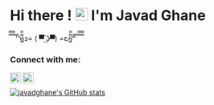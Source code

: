 
   <h1>Hi there ! <img src="https://media.giphy.com/media/hvRJCLFzcasrR4ia7z/giphy.gif" width="25px"> I'm Javad Ghane 

</h1>
̿̿ ̿̿ ̿̿ ̿'̿'\̵͇̿̿\з= ( ▀ ͜͞ʖ▀) =ε/̵͇̿̿/’̿’̿ ̿ ̿̿ ̿̿ ̿̿
<br />



### Connect with me:

[<img align="left" width="22px" src="https://seeklogo.com/images/L/linkedin-new-2020-logo-E14A5D55ED-seeklogo.com.png" />](https://www.linkedin.com/in/javadroid)

[<img align="left"  width="22px" src="https://seeklogo.com/images/T/twitter-icon-circle-blue-logo-94339974C6-seeklogo.com.png" />](https://twitter.com/jghane)
<br />


<a href="https://github.com/javadghane/">
  
   ![javadghane's GitHub stats](https://github-readme-stats.vercel.app/api?username=javadghane&count_private=true)
</a>

